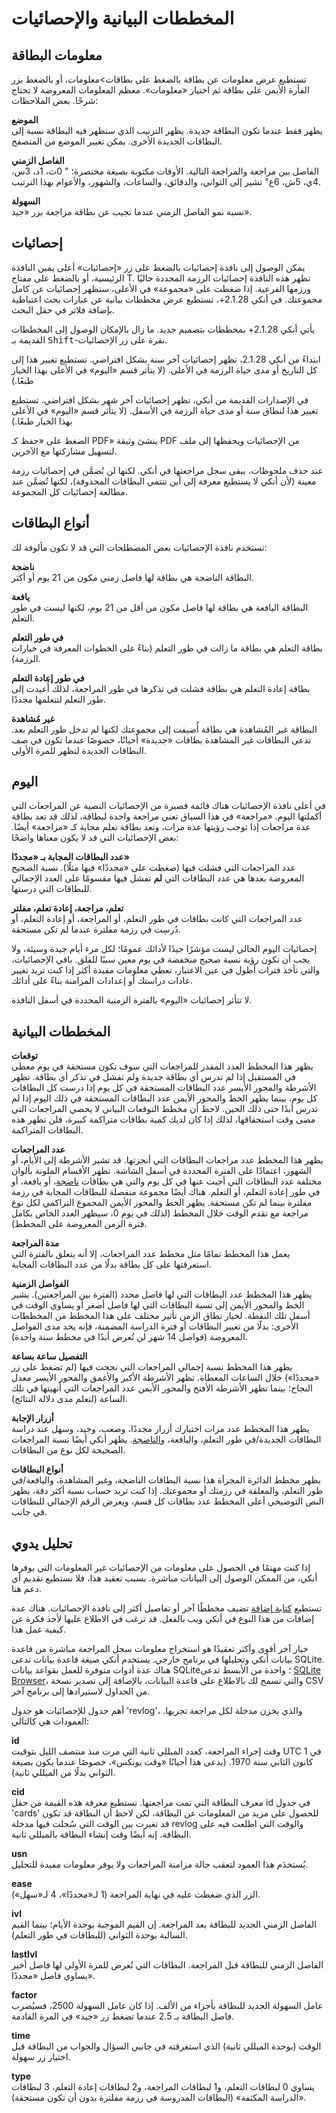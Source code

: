 # المخططات البيانية والإحصائيات

<!-- toc -->

## معلومات البطاقة

تستطيع عرض معلومات عن بطاقة بالضغط على بطاقات>معلومات، أو بالضغط
بزر الفأرة الأيمن على بطاقة ثم اختيار «معلومات». معظم المعلومات المعروضة لا تحتاج
شرحًا. بعض الملاحظات:

**الموضع**  
يظهر فقط عندما تكون البطاقة جديدة. يظهر الترتيب الذي ستظهر فيه البطاقة نسبة إلى
البطاقات الجديدة الأخرى. يمكن تغيير الموضع من المتصفح.

**الفاصل الزمني**  
الفاصل بين مراجعة والمراجعة التالية. الأوقات مكتوبة بصيغة مختصرة؛ " 0ث، 1د، 3س،
4ي، 5ش، 6ع" تشير إلى الثواني، والدقائق، والساعات، والشهور، والأعوام بهذا الترتيب.

**السهولة**  
نسبة نمو الفاصل الزمني عندما تجيب عن بطاقة مراجعة بزر «جيد».

## إحصائيات

يمكن الوصول إلى نافذة إحصائيات بالضغط على زر «إحصائيات» أعلى يمين النافذة الرئيسية،
أو بالضغط على مفتاح T. تظهر هذه النافذة إحصائيات الرزمة المحددة حاليًا ورزمها الفرعية.
إذا ضغطت على «مجموعة» في الأعلى، ستظهر إحصائيات عن كامل مجموعتك.
في أنكي 2.1.28+، تستطيع عرض مخططات بيانية عن عبارات بحث اعتباطية بإضافة فلاتر
في حقل البحث.

يأتي أنكي 2.1.28+ بمخططات بتصميم جديد. ما زال بالإمكان الوصول إلى المخططات القديمة بـ <kbd>Shift</kbd>-نقرة
على زر الإحصائيات.

ابتداءً من أنكي 2.1.28، تظهر إحصائيات آخر سنة بشكل افتراضي. تستطيع تغيير هذا
إلى كل التاريخ أو مدى حياة الرزمة في الأعلى.
(لا يتأثر قسم «اليوم» في الأعلى بهذا الخيار طبعًا.)

في الإصدارات القديمة من أنكي، تظهر إحصائيات آخر شهر بشكل افتراضي. تستطيع تغيير هذا
لنطاق سنة أو مدى حياة الرزمة في الأسفل. (لا يتأثر قسم «اليوم» في الأعلى بهذا الخيار طبعًا.)

الضغط على «حفظ كـ PDF» ينشئ وثيقة PDF من الإحصائيات ويحفظها إلى ملف لتسهيل
مشاركتها مع الآخرين.

عند حذف ملحوظات، يبقى سجل مراجعتها في أنكي. لكنها لن تُضمَّن في إحصائيات رزمة معينة
(لأن أنكي لا يستطيع معرفة إلى أين تنتمي البطاقات المحذوفة)، لكنها تُضمَّن عند مطالعة
إحصائيات كل المجموعة.

## أنواع البطاقات

تستخدم نافذة الإحصائيات بعض المصطلحات التي قد لا تكون مألوفة لك:

**ناضجة**   
البطاقة الناضجة هي بطاقة لها فاصل زمني مكون من 21 يوم أو أكثر.


**يافعة**  
البطاقة اليافعة هي بطاقة لها فاصل مكون من أقل من 21 يوم، لكنها ليست في طور التعلم.

**في طور التعلم**  
بطاقة التعلم هي بطاقة ما زالت في طور التعلم (بناءً على الخطوات المعرفة في خيارات الرزمة).

**في طور إعادة التعلم**  
بطاقة إعادة التعلم هي بطاقة فشلت في تذكرها في طور المراجعة، لذلك أُعيدت إلى
طور التعلم لتتعلمها مجددًا.

**غير مُشاهدة**  
البطاقة غير المُشاهدة هي بطاقة أُضيفت إلى مجموعتك لكنها لم تدخل طور التعلم بعد.
تدعى البطاقات غير المشاهدة بطاقات «جديدة» أحيانًا، خصوصًا عندما تكون في صف البطاقات
الجديدة لتظهر للمرة الأولى.

## اليوم

في أعلى نافذة الإحصائيات هناك قائمة قصيرة من الإحصائيات النصية عن المراجعات التي
أكملتها اليوم. «مراجعة» في هذا السياق تعني مراجعة واحدة لبطاقة، لذلك قد تعد بطاقة
عدة مراجعات إذا توجب رؤيتها عدة مرات، وتعد بطاقة تعلم مجابة كـ «مراجعة» أيضًا.
بعض الإحصائيات التي قد لا يكون معناها واضحًا:

**عدد البطاقات المجابة بـ «مجددًا»**  
عدد المراجعات التي فشلت فيها (ضغطت على «مجددًا» فيها مثلًا). نسبة الصحيح المعروضة بعدها
هي عدد البطاقات التي **لم** تفشل فيها مقسومًا على العدد الإجمالي للبطاقات التي درستها.

**تعلم، مراجعة، إعادة تعلم، مفلتر**  
عدد المراجعات التي كانت بطاقات في طور التعلم، أو المراجعة، أو إعادة التعلم، أو دُرسِت
في رزمة مفلترة عندما لم تكن مستحقة.

إحصائيات اليوم الحالي ليست مؤشرًا جيدًا لأدائك عمومًا؛ لكل مرء أيام جيدة وسيئة،
ولا يجب أن تكون رؤية نسبة صحيح منخفضة في يوم معين سببًا للقلق. باقي الإحصائيات،
والتي تأخذ فترات أطول في عين الاعتبار، تعطي معلومات مفيدة أكثر إذا كنت
تريد تغيير عادات دراستك أو إعدادات المزامنة بناءً على أدائك.

لا تتأثر إحصائيات «اليوم» بالفترة الزمنية المحددة في أسفل النافذة.

## المخططات البيانية

**توقعات**  
يظهر هذا المخطط العدد المقدر للمراجعات التي سوف تكون مستحقة في يوم معطى في المستقبل
إذا لم تدرس أي بطاقة جديدة ولم تفشل في تذكر أي بطاقة. تظهر الأشرطة والمحور الأيسر
عدد البطاقات المستحقة في كل يوم إذا درست كل البطاقات كل يوم، بينما يظهر الخط
والمحور الأيمن عدد البطاقات المستحقة في ذلك اليوم إذا لم تدرس أبدًا حتى ذلك الحين.
لاحظ أن مخطط التوقعات البياني لا يحصي المراجعات التي مضى وقت استحقاقها، لذلك إذا
كان لديك كمية بطاقات متراكمة كبيرة، فلن تظهر هذه البطاقات المتراكمة.

**عدد المراجعات**  
يظهر هذا المخطط عدد مراجعات البطاقات التي أنجزتها. قد تشير الأشرطة إلى الأيام،
أو الشهور، اعتمادًا على الفترة المحددة في أسفل الشاشة. تظهر الأقسام الملونة بألوان
مختلفة عدد البطاقات التي أجبت عنها في كل يوم والتي هي بطاقات
[ناضجة](stats.md#أنواع-البطاقات)، أو يافعة، أو في طور إعادة التعلم، أو التعلم.
هناك أيضًا مجموعة منفصلة للبطاقات المجابة في رزمة مفلترة بينما لم تكن مستحقة.
يظهر الخط والمحور الأيمن المجموع التراكمي لكل نوع مراجعة مع تقدم الوقت خلال المخطط
(لذلك في يوم 0، سيظهر العدد الخاص بكامل فترة الزمن المعروضة على المخطط).

**مدة المراجعة**  
يعمل هذا المخطط تمامًا مثل مخطط عدد المراجعات، إلا أنه يتعلق بالفترة التي استغرقتها
على كل بطاقة بدلًا من عدد البطاقات المجابة.

**الفواصل الزمنية**  
يظهر هذا المخطط عدد البطاقات التي لها فاصل محدد (الفترة بين المراجعتين).
يشير الخط والمحور الأيمن إلى نسبة البطاقات التي لها فاصل أصغر أو يساوي الوقت في
أسفل تلك النقطة. لخيار نطاق الزمن تأثير مختلف على هذا المخطط من المخططات الأخرى:
بدلًا من تغيير البطاقات أو فترة الدراسة المضمنة، فإنه يحد مدى الفواصل المعروضة
(فواصل 14 شهر لن تُعرض أبدًا في مخطط سنة واحدة).

**التفصيل ساعة بساعة**  
يظهر هذا المخطط نسبة إجمالي المراجعات التي نجحت فيها (لم تضغط على زر «مجددًا») خلال
الساعات المعطاة. تظهر الأشرطة الأكبر والأغمق والمحور الأيسر معدل النجاح؛ بينما
تظهر الأشرطة الأفتح والمحور الأيمن عدد المراجعات التي أنهيتها في تلك الساعة
(لتعلم مدى دلالة النتائج).

**أزرار الإجابة**  
يظهر هذا المخطط عدد مرات اختيارك أزرار مجددًا، وصعب، وجيد، وسهل عند دراسة البطاقات
الجديدة/في طور التعلم، واليافعة، و[الناضجة](stats.md#أنواع-البطاقات).
يظهر أنكي أيضًا نسبة المراجعات الصحيحة لكل نوع من البطاقات.

**أنواع البطاقات**  
يظهر مخطط الدائرة المجزأة هذا نسبة البطاقات الناضجة، وغير المشاهدة، واليافعة/في طور التعلم،
والمعلقة في رزمتك أو مجموعتك. إذا كنت تريد حساب نسبة أكثر دقة، يظهر
النص التوضيحي أعلى المخطط عدد بطاقات كل قسم، ويعرض الرقم الإجمالي للبطاقات في جانب.

## تحليل يدوي

إذا كنت مهتمًا في الحصول على معلومات من الإحصائيات غير المعلومات التي يوفرها أنكي،
من الممكن الوصول إلى البيانات مباشرة. بسبب تعقيد هذا، فلا نستطيع تقديم أي دعم هنا.

تستطيع [كتابة إضافة](addons.md) تضيف مخططًا آخر أو تفاصيل أكثر إلى نافذة الإحصائيات.
هناك عدة إضافات من هذا النوع في أنكي ويب بالفعل. قد ترغب في الاطلاع عليها لأخذ فكرة
عن كيفية عمل هذا.

خيار آخر أقوى وأكثر تعقيدًا هو استخراج معلومات سجل المراجعة مباشرة من
قاعدة بيانات أنكي وتحليلها في برنامج خارجي. يستخدم أنكي صيغة قاعدة بيانات تدعى SQLite.
هناك عدة أدوات متوفرة للعمل بقواعد بيانات SQLite؛
واحدة من الأبسط تدعى [SQLite Browser](http://sqlitebrowser.org/)،
والتي تسمح لك بالاطلاع على قاعدة البيانات، بالإضافة إلى تصدير نسخة CSV من الجداول
لاستيرادها إلى برنامج آخر.

أهم جدول للإحصائيات هو جدول 'revlog'، والذي يخزن مدخلة لكل مراجعة تجريها.
العمودات هي كالتالي:

**id**  
وقت إجراء المراجعة، كعدد الميللي ثانية التي مرت منذ منتصف الليل بتوقيت UTC
في 1 كانون الثاني سنة 1970. (يدعى هذا أحيانًا «وقت يونكس»، خصوصًا عندما يكون بصيغة
الثواني بدلًا من الميللي ثانية).

**cid**  
معرف البطاقة التي تمت مراجعتها. تستطيع معرفة هذه القيمة من حقل id في جدول 'cards'
للحصول على مزيد من المعلومات عن البطاقة، لكن لاحظ أن البطاقة قد تكون قد تغيرت بين
الوقت التي سُجلت فيها مدخلة revlog والوقت التي اطلعت فيه على البطاقة.
إنه أيضًا وقت إنشاء البطاقة بالميللي ثانية.

**usn**  
يُستخدَم هذا العمود لتعقب حالة مزامنة المراجعات ولا يوفر معلومات مفيدة للتحليل.

**ease**  
الزر الذي ضغطت عليه في نهاية المراجعة (1 لـ«مجددًا»، 4 لـ«سهل»).

**ivl**  
الفاصل الزمني الجديد للبطاقة بعد المراجعة. إن القيم الموجبة بوحدة الأيام؛ بينما
القيم السالبة بوحدة الثواني (للبطاقات في طور التعلم).

**lastIvl**  
الفاصل الزمني للبطاقة قبل المراجعة. البطاقات التي تُعرض للمرة الأولى لها فاصل أخير
يساوي فاصل «مجددًا».

**factor**  
عامل السهولة الجديد للبطاقة بأجزاء من الألف. إذا كان عامل السهولة 2500،
فسيُضرب فاصل البطاقة بـ 2.5 عندما تضغط زر «جيد» في المرة القادمة.

**time**  
الوقت (بوحدة الميللي ثانية) الذي استغرقته في جانبي السؤال والجواب من البطاقة قبل
اختيار زر سهولة.

**type**  
يساوي 0 لبطاقات التعلم، و1 لبطاقات المراجعة، و2 لبطاقات إعادة التعلم، 3 لبطاقات
«الدراسة المكثفة» (البطاقات المدروسة في رزمة مفلترة بدون أن تكون مستحقة).
